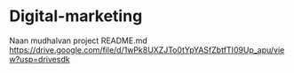 # Digital-marketing
Naan mudhalvan project
README.md
https://drive.google.com/file/d/1wPk8UXZJTo0tYpYASfZbtfTI09Up_apu/view?usp=drivesdk
